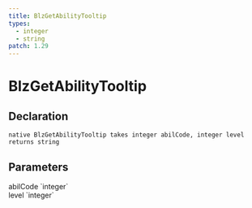 ```yaml
---
title: BlzGetAbilityTooltip
types:
  - integer
  - string
patch: 1.29
---
```


# BlzGetAbilityTooltip

## Declaration

```
native BlzGetAbilityTooltip takes integer abilCode, integer level returns string
```

## Parameters
<dl>
  <dt>abilCode `integer`</dt>
  <dd></dd>

  <dt>level `integer`</dt>
  <dd></dd>
</dl>